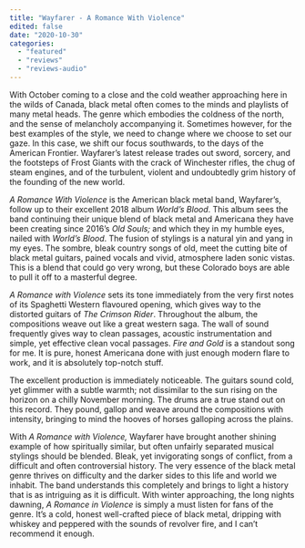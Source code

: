 ```yaml
---
title: "Wayfarer - A Romance With Violence"
edited: false
date: "2020-10-30"
categories:
  - "featured"
  - "reviews"
  - "reviews-audio"
---
```


With October coming to a close and the cold weather approaching here in the wilds of Canada, black metal often comes to the minds and playlists of many metal heads. The genre which embodies the coldness of the north, and the sense of melancholy accompanying it. Sometimes however, for the best examples of the style, we need to change where we choose to set our gaze. In this case, we shift our focus southwards, to the days of the American Frontier. Wayfarer’s latest release trades out sword, sorcery, and the footsteps of Frost Giants with the crack of Winchester rifles, the chug of steam engines, and of the turbulent, violent and undoubtedly grim history of the founding of the new world.  

_A Romance With Violence_ is the American black metal band, Wayfarer’s, follow up to their excellent 2018 album _World’s Blood_. This album sees the band continuing their unique blend of black metal and Americana they have been creating since 2016’s _Old Souls;_ and which they in my humble eyes, nailed with _World’s Blood_. The fusion of stylings is a natural yin and yang in my eyes. The sombre, bleak country songs of old, meet the cutting bite of black metal guitars, pained vocals and vivid, atmosphere laden sonic vistas. This is a blend that could go very wrong, but these Colorado boys are able to pull it off to a masterful degree. 

_A Romance with Violence_ sets its tone immediately from the very first notes of its Spaghetti Western flavoured opening, which gives way to the distorted guitars of _The Crimson Rider_. Throughout the album, the compositions weave out like a great western saga. The wall of sound frequently gives way to clean passages, acoustic instrumentation and simple, yet effective clean vocal passages. _Fire and Gold_ is a standout song for me. It is pure, honest Americana done with just enough modern flare to work, and it is absolutely top-notch stuff. 

The excellent production is immediately noticeable. The guitars sound cold, yet glimmer with a subtle warmth; not dissimilar to the sun rising on the horizon on a chilly November morning. The drums are a true stand out on this record. They pound, gallop and weave around the compositions with intensity, bringing to mind the hooves of horses galloping across the plains. 

With _A_ _Romance with Violence,_ Wayfarer have brought another shining example of how spiritually similar, but often unfairly separated musical stylings should be blended. Bleak, yet invigorating songs of conflict, from a difficult and often controversial history. The very essence of the black metal genre thrives on difficulty and the darker sides to this life and world we inhabit. The band understands this completely and brings to light a history that is as intriguing as it is difficult. With winter approaching, the long nights dawning, _A Romance in Violence_ is simply a must listen for fans of the genre. It’s a cold, honest well-crafted piece of black metal, dripping with whiskey and peppered with the sounds of revolver fire, and I can’t recommend it enough.
